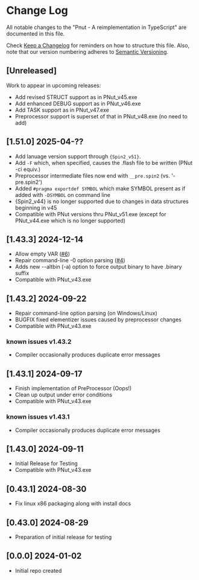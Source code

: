 # Change Log

All notable changes to the "Pnut - A reimplementation in TypeScript" are documented in this file.

Check [Keep a Changelog](http://keepachangelog.com/) for reminders on how to structure this file. Also, note that our version numbering adheres to [Semantic Versioning](https://semver.org/spec/v2.0.0.html).

## [Unreleased]

Work to appear in upcoming releases:

- Add revised STRUCT support as in PNut_v45.exe
- Add enhanced DEBUG support as in PNut_v46.exe
- Add TASK support as in PNut_v47.exe
- Preprocessor support is superset of that in PNut_v48.exe (no need to add)

## [1.51.0] 2025-04-??

- Add lanuage version support through `{Spin2_v51}`.
- Add `-F` which, when specified, causes the .flash file to be written (PNut -ci equiv.)
- Preprocessor intermediate files now end with `__pre.spin2` (vs. '-pre.spin2') 
- Added `#pragma exportdef SYMBOL` which make SYMBOL present as if added with `-DSYMBOL` on command line
- {Spin2_v44} is no longer supported due to changes in data structures beginning in v45
- Compatible with PNut versions thru PNut_v51.exe (except for PNut_v44.exe which is no longer supported)

## [1.43.3] 2024-12-14

- Allow empty VAR ([#6](https://github.com/ironsheep/PNut-TS/issues/6))
- Repair command-line -0 option parsing ([#4](https://github.com/ironsheep/PNut-TS/issues/4))
- Adds new --altbin (-a) option to force output binary to have .binary suffix
- Compatible with PNut_v43.exe

## [1.43.2] 2024-09-22

- Repair command-line option parsing (on Windows/Linux)
- BUGFIX fixed elementizer issues caused by preprocessor changes
- Compatible with PNut_v43.exe

### known issues v1.43.2

- Compiler occasionally produces duplicate error messages

## [1.43.1] 2024-09-17

- Finish implementation of PreProcessor (Oops!)
- Clean up output under error conditions
- Compatible with PNut_v43.exe

### known issues v1.43.1

- Compiler occasionally produces duplicate error messages

## [1.43.0] 2024-09-11

- Initial Release for Testing
- Compatible with PNut_v43.exe

## [0.43.1] 2024-08-30

- Fix linux x86 packaging along with install docs

## [0.43.0] 2024-08-29

- Preparation of initial release for testing

## [0.0.0] 2024-01-02

- Initial repo created
